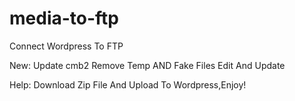 # media-to-ftp
Connect Wordpress To FTP

New:
Update cmb2
Remove Temp AND Fake Files
Edit And Update

Help:
Download Zip File And Upload To Wordpress,Enjoy!
